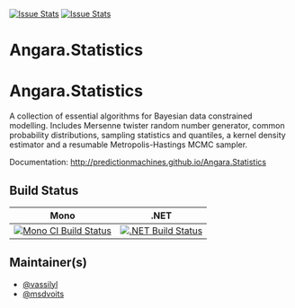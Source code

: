 [![Issue Stats](http://issuestats.com/github/microsoft/Angara.Statistics/badge/issue)](http://issuestats.com/github/microsoft/Angara.Statistics)
[![Issue Stats](http://issuestats.com/github/microsoft/Angara.Statistics/badge/pr)](http://issuestats.com/github/microsoft/Angara.Statistics)

# Angara.Statistics

Angara.Statistics
======================

A collection of essential algorithms for Bayesian data constrained modelling.
Includes Mersenne twister random number generator, common probability distributions,
sampling statistics and quantiles, a kernel density estimator and
a resumable Metropolis-Hastings MCMC sampler.

Documentation: http://predictionmachines.github.io/Angara.Statistics


## Build Status

Mono | .NET
---- | ----
[![Mono CI Build Status](https://img.shields.io/travis/predictionmachines/Angara.Statistics/master.svg)](https://travis-ci.org/predictionmachines/Angara.Statistics) | [![.NET Build Status](https://img.shields.io/appveyor/ci/vassilyl/angara-statistics/master.svg)](https://ci.appveyor.com/project/vassilyl/angara-statistics)

## Maintainer(s)

- [@vassilyl](https://github.com/vassilyl)
- [@msdvoits](https://github.com/msdvoits)

